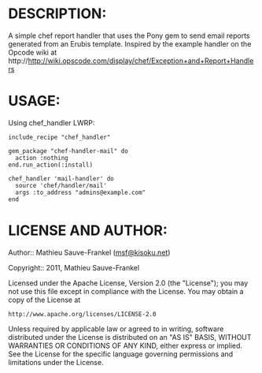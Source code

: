 # DESCRIPTION:

A simple chef report handler that uses the Pony gem to send email reports
generated from an Erubis template. Inspired by the example handler on the
Opcode wiki at http://http://wiki.opscode.com/display/chef/Exception+and+Report+Handlers

# USAGE:

Using chef_handler LWRP:

    include_recipe "chef_handler"
    
    gem_package "chef-handler-mail" do
      action :nothing
    end.run_action(:install)
    
    chef_handler 'mail-handler' do
      source 'chef/handler/mail'
      args :to_address "admins@example.com"
    end

# LICENSE AND AUTHOR:

Author:: Mathieu Sauve-Frankel (<msf@kisoku.net>)

Copyright:: 2011, Mathieu Sauve-Frankel

Licensed under the Apache License, Version 2.0 (the "License");
you may not use this file except in compliance with the License.
You may obtain a copy of the License at

    http://www.apache.org/licenses/LICENSE-2.0

Unless required by applicable law or agreed to in writing, software
distributed under the License is distributed on an "AS IS" BASIS,
WITHOUT WARRANTIES OR CONDITIONS OF ANY KIND, either express or implied.
See the License for the specific language governing permissions and
limitations under the License.
